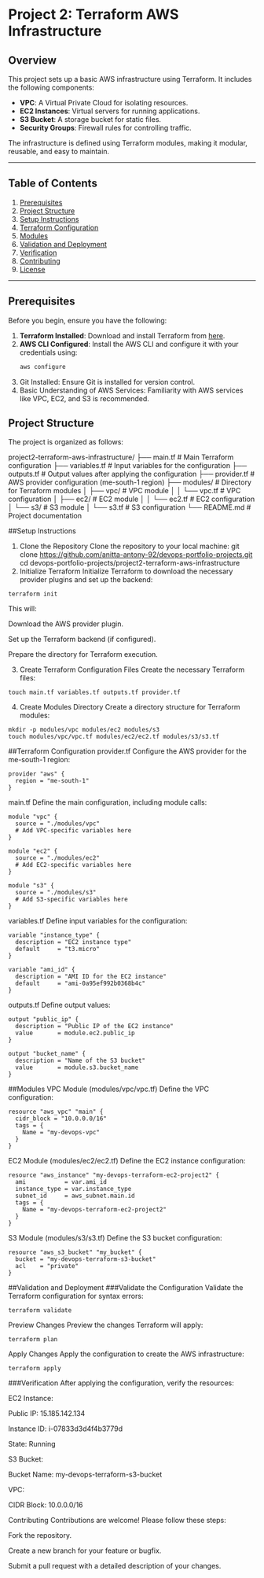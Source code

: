 # Project 2: Terraform AWS Infrastructure

## Overview
This project sets up a basic AWS infrastructure using Terraform. It includes the following components:
- **VPC**: A Virtual Private Cloud for isolating resources.
- **EC2 Instances**: Virtual servers for running applications.
- **S3 Bucket**: A storage bucket for static files.
- **Security Groups**: Firewall rules for controlling traffic.

The infrastructure is defined using Terraform modules, making it modular, reusable, and easy to maintain.

---

## Table of Contents
1. [Prerequisites](#prerequisites)
2. [Project Structure](#project-structure)
3. [Setup Instructions](#setup-instructions)
4. [Terraform Configuration](#terraform-configuration)
5. [Modules](#modules)
6. [Validation and Deployment](#validation-and-deployment)
7. [Verification](#verification)
8. [Contributing](#contributing)
9. [License](#license)

---

## Prerequisites
Before you begin, ensure you have the following:
1. **Terraform Installed**: Download and install Terraform from [here](https://www.terraform.io/downloads.html).
2. **AWS CLI Configured**: Install the AWS CLI and configure it with your credentials using:
   ```bash
   aws configure
   ```
3. Git Installed: Ensure Git is installed for version control.
4. Basic Understanding of AWS Services: Familiarity with AWS services like VPC, EC2, and S3 is recommended.

## Project Structure
The project is organized as follows:

project2-terraform-aws-infrastructure/
├── main.tf              # Main Terraform configuration
├── variables.tf         # Input variables for the configuration
├── outputs.tf           # Output values after applying the configuration
├── provider.tf          # AWS provider configuration (me-south-1 region)
├── modules/             # Directory for Terraform modules
│   ├── vpc/             # VPC module
│   │   └── vpc.tf       # VPC configuration
│   ├── ec2/             # EC2 module
│   │   └── ec2.tf       # EC2 configuration
│   └── s3/              # S3 module
│       └── s3.tf        # S3 configuration
└── README.md            # Project documentation

##Setup Instructions
1. Clone the Repository
Clone the repository to your local machine:
git clone https://github.com/anitta-antony-92/devops-portfolio-projects.git
cd devops-portfolio-projects/project2-terraform-aws-infrastructure
2. Initialize Terraform
Initialize Terraform to download the necessary provider plugins and set up the backend:
```
terraform init
```
This will:

Download the AWS provider plugin.

Set up the Terraform backend (if configured).

Prepare the directory for Terraform execution.

3. Create Terraform Configuration Files
Create the necessary Terraform files:
```
touch main.tf variables.tf outputs.tf provider.tf
```
4. Create Modules Directory
Create a directory structure for Terraform modules:
```
mkdir -p modules/vpc modules/ec2 modules/s3
touch modules/vpc/vpc.tf modules/ec2/ec2.tf modules/s3/s3.tf
```
##Terraform Configuration
provider.tf
Configure the AWS provider for the me-south-1 region:

```
provider "aws" {
  region = "me-south-1"
}
```
main.tf
Define the main configuration, including module calls:

```
module "vpc" {
  source = "./modules/vpc"
  # Add VPC-specific variables here
}

module "ec2" {
  source = "./modules/ec2"
  # Add EC2-specific variables here
}

module "s3" {
  source = "./modules/s3"
  # Add S3-specific variables here
}
```
variables.tf
Define input variables for the configuration:

```
variable "instance_type" {
  description = "EC2 instance type"
  default     = "t3.micro"
}

variable "ami_id" {
  description = "AMI ID for the EC2 instance"
  default     = "ami-0a95ef992b0368b4c"
}
```
outputs.tf
Define output values:

```
output "public_ip" {
  description = "Public IP of the EC2 instance"
  value       = module.ec2.public_ip
}

output "bucket_name" {
  description = "Name of the S3 bucket"
  value       = module.s3.bucket_name
}
```
##Modules
VPC Module (modules/vpc/vpc.tf)
Define the VPC configuration:

```
resource "aws_vpc" "main" {
  cidr_block = "10.0.0.0/16"
  tags = {
    Name = "my-devops-vpc"
  }
}
```
EC2 Module (modules/ec2/ec2.tf)
Define the EC2 instance configuration:

```
resource "aws_instance" "my-devops-terraform-ec2-project2" {
  ami           = var.ami_id
  instance_type = var.instance_type
  subnet_id     = aws_subnet.main.id
  tags = {
    Name = "my-devops-terraform-ec2-project2"
  }
}
```
S3 Module (modules/s3/s3.tf)
Define the S3 bucket configuration:

```
resource "aws_s3_bucket" "my_bucket" {
  bucket = "my-devops-terraform-s3-bucket"
  acl    = "private"
}
```
##Validation and Deployment
###Validate the Configuration
Validate the Terraform configuration for syntax errors:
```
terraform validate
```
Preview Changes
Preview the changes Terraform will apply:
```
terraform plan
```
Apply Changes
Apply the configuration to create the AWS infrastructure:
```
terraform apply
```
###Verification
After applying the configuration, verify the resources:

EC2 Instance:

Public IP: 15.185.142.134

Instance ID: i-07833d3d4f4b3779d

State: Running

S3 Bucket:

Bucket Name: my-devops-terraform-s3-bucket

VPC:

CIDR Block: 10.0.0.0/16

Contributing
Contributions are welcome! Please follow these steps:

Fork the repository.

Create a new branch for your feature or bugfix.

Submit a pull request with a detailed description of your changes.


